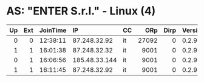 # AS: "ENTER S.r.l." - Linux (4)

|   Up |   Ext | JoinTime   | IP            | CC   |   ORp |   Dirp | Version   | Contact                  | Nickname    |   eFamMembers |
|-----:|------:|:-----------|:--------------|:-----|------:|-------:|:----------|:-------------------------|:------------|--------------:|
|    0 |     0 | 12:38:11   | 87.248.32.92  | it   | 27092 |      0 | 0.2.9.10  | vance47@yahoo.com        | dycudeLomi  |             1 |
|    1 |     1 | 16:01:38   | 87.248.32.32  | it   |  9001 |      0 | 0.2.9.10  | frankhtt@gmail.com       | hjaiasynoot |             1 |
|    0 |     1 | 16:06:56   | 185.48.33.144 | it   |  9001 |      0 | 0.2.9.10  | None                     | Kemmetto    |             1 |
|    1 |     1 | 16:11:45   | 87.248.32.92  | it   |  9001 |      0 | 0.2.9.10  | blankenship102@gmail.com | dycudeLomi  |             1 |
